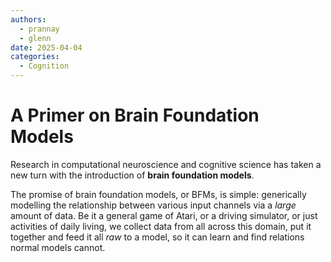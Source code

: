 ```yaml
---
authors: 
  - prannay
  - glenn
date: 2025-04-04
categories:
  - Cognition
---
```


# A Primer on Brain Foundation Models

Research in computational neuroscience and cognitive science has taken a new turn with the introduction of **brain foundation models**.

The promise of brain foundation models, or BFMs, is simple: generically modelling the relationship between various input channels via a *large* amount of data. Be it a general game of Atari, or a driving simulator, or just activities of daily living, we collect data from all across this domain, put it together and feed it all *raw* to a model, so it can learn and find relations normal models cannot.
